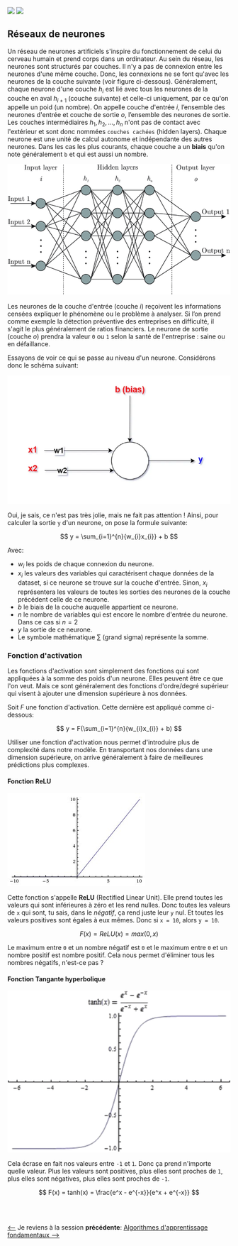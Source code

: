 ![](https://img.shields.io/badge/lastest-2023--03--01-success)
![](https://img.shields.io/badge/status-en%20r%C3%A9daction%20-yellow)

## Réseaux de neurones
Un réseau de neurones artificiels s'inspire du fonctionnement de celui du cerveau humain et prend corps dans un ordinateur. Au sein du réseau, les neurones sont structurés par couches. Il n'y a pas de connexion entre les neurones d'une même couche. Donc, les connexions ne se font qu'avec les neurones de la couche suivante (voir figure ci-dessous). Généralement, chaque neurone d'une couche $h_{i}$ est lié avec tous les neurones de la couche en aval $h_{i+1}$ (couche suivante) et celle-ci uniquement, par ce qu'on appelle un poid (un nombre). On appelle couche d'entrée $i$, l’ensemble des neurones d'entrée et couche de sortie $o$, l’ensemble des neurones de sortie. Les couches intermédiaires $h_{1}, h_{2}, ..., h_{n}$ n'ont pas de contact avec l'extérieur et sont donc nommées `couches cachées` (hidden layers). Chaque neurone est une unité de calcul autonome et indépendante des autres neurones. Dans les cas les plus courants, chaque couche a un **biais** qu'on note généralement `b` et qui est aussi un nombre. <br/>

![Exemple d'un réseau de neurone artificiel](./images/title_illustr.png)

Les neurones de la couche d'entrée (couche $i$) reçoivent les informations censées expliquer le phénomène ou le problème à analyser. Si l’on prend comme exemple la détection préventive des entreprises en difficulté, il s'agit le plus généralement de ratios financiers. Le neurone de sortie (couche $o$) prendra la valeur `0` ou `1` selon la santé de l'entreprise : saine ou en défaillance. <br/>

Essayons de voir ce qui se passe au niveau d'un neurone. Considérons donc le schéma suivant:

![Un perceptron](./images/NOR.webp)

Oui, je sais, ce n'est pas très jolie, mais ne fait pas attention ! Ainsi, pour calculer la sortie
`y` d'un neurone, on pose la formule suivante:

$$
y = \sum_{i=1}^{n}{w_{i}x_{i}} + b
$$

Avec:
- $w_{i}$ les poids de chaque connexion du neurone.
- $x_{i}$ les valeurs des variables qui caractérisent chaque données de la dataset, si ce neurone se trouve sur la couche d'entrée. Sinon, $x_{i}$ représentera les valeurs de toutes les sorties des neurones de la couche précédent celle de ce neurone.
- $b$ le biais de la couche auquelle appartient ce neurone.
- $n$ le nombre de variables qui est encore le nombre d'entrée du neurone. Dans ce cas si $n = 2$
- $y$ la sortie de ce neurone.
- Le symbole mathématique $\sum{}$ (grand sigma) représente la somme.


### Fonction d'activation
Les fonctions d'activation sont simplement des fonctions qui sont appliquées à la somme des poids d'un neurone. Elles peuvent être ce que l'on veut. Mais ce sont généralement des fonctions d'ordre/degré supérieur qui visent à ajouter une dimension supérieure à nos données. <br/>

Soit $F$ une fonction d'activation. Cette dernière est appliqué comme ci-dessous:

$$
y = F(\sum_{i=1}^{n}{w_{i}x_{i}} + b)
$$

Utiliser une fonction d'activation nous permet d'introduire plus de complexité dans notre modèle.
En transportant nos données dans une dimension supérieure, on arrive généralement à faire de meilleures prédictions plus complexes. <br/>

#### Fonction ReLU

![ReLu](./images/relu.jpg)

Cette fonction s'appelle **ReLU** (Rectified Linear Unit). Elle prend toutes les valeurs qui sont inférieures à zéro et les rend nulles. Donc toutes les valeurs de `x` qui sont, tu sais, dans le *négatif*, ça rend juste leur `y` nul. Et toutes les valeurs positives sont égales à eux mêmes. Donc si `x = 10`, alors `y = 10`.

$$
F(x) = ReLU(x) = max(0, x)
$$

Le maximum entre `0` et un nombre négatif est `0` et le maximum entre `0` et un nombre positif
est nombre positif. Cela nous permet d'éliminer tous les nombres négatifs, n'est-ce pas ?

#### Fonction Tangante hyperbolique

![tanh](./images/tanh.png)

Cela écrase en fait nos valeurs entre `-1` et `1`. Donc ça prend n'importe quelle valeur. Plus les valeurs sont positives, plus elles sont proches de `1`, plus elles sont négatives, plus elles sont proches de `-1`.

$$
F(x) = tanh(x) = \frac{e^x - e^{-x}}{e^x + e^{-x}}
$$


<br/>
<br/>

[<--](../core_learning_algorithms/README.md) Je reviens à la session **précédente**: [Algorithmes d'apprentissage fondamentaux -->](../core_learning_algorithms/README.md)
